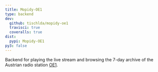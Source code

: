 ```yaml
---
title: Mopidy-OE1
type: backend
dev:
  github: tischlda/mopidy-oe1
  travisci: true
  coveralls: true
dist:
  pypi: Mopidy-OE1
py3: false
---
```


Backend for playing the live stream and browsing the 7-day archive of the
Austrian radio station [OE1](https://oe1.orf.at/).
